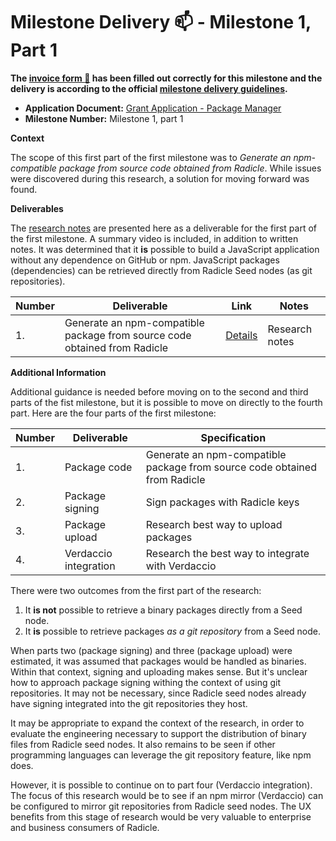 # Milestone Delivery :mailbox: - Milestone 1, Part 1

**The [invoice form :pencil:](TODO) has been filled out correctly for this milestone and the delivery is according to the official [milestone delivery guidelines](https://github.com/radicle-dev/radicle-grants/blob/main/docs/deliverables_guideline.md).**  

* **Application Document:** [Grant Application - Package Manager](https://radicle.community/t/grant-application-package-manager/3122)
* **Milestone Number:** Milestone 1, part 1

**Context**

The scope of this first part of the first milestone was to *Generate an npm-compatible package from source code obtained from Radicle*. While issues were discovered during this research, a solution for moving forward was found.

**Deliverables**

The [research notes](./milestone1-part1-details.md) are presented here as a deliverable for the first part of the first milestone. A summary video is included, in addition to written notes. It was determined that it **is** possible to build a JavaScript application without any dependence on GitHub or npm. JavaScript packages (dependencies) can be retrieved directly from Radicle Seed nodes (as git repositories).

| Number | Deliverable | Link | Notes |
| ------------- | ------------- | ------------- |------------- |
| 1. | Generate an npm-compatible package from source code obtained from Radicle | [Details](./milestone1-part1-details.md) | Research notes |

**Additional Information**

Additional guidance is needed before moving on to the second and third parts of the fist milestone, but it is possible to move on directly to the fourth part. Here are the four parts of the first milestone:

| Number | Deliverable              | Specification                                                |
| ------ | ------------------------ | ------------------------------------------------------------ |
| 1.     | Package code             | Generate an npm-compatible package from source code obtained from Radicle |
| 2.     | Package signing          | Sign packages with Radicle keys                                           |
| 3.     | Package upload           | Research best way to upload packages                                      |
| 4.     | Verdaccio integration    | Research the best way to integrate with Verdaccio                         |

There were two outcomes from the first part of the research:
1. It **is not** possible to retrieve a binary packages directly from a Seed node.
2. It **is** possible to retrieve packages *as a git repository* from a Seed node.

When parts two (package signing) and three (package upload) were estimated, it was assumed that packages would be handled as binaries. Within that context, signing and uploading makes sense. But it's unclear how to approach package signing withing the context of using git repositories. It may not be necessary, since Radicle seed nodes already have signing integrated into the git repositories they host.

It may be appropriate to expand the context of the research, in order to evaluate the engineering necessary to support the distribution of binary files from Radicle seed nodes. It also remains to be seen if other programming languages can leverage the git repository feature, like npm does.

However, it is possible to continue on to part four (Verdaccio integration). The focus of this research would be to see if an npm mirror (Verdaccio) can be configured to mirror git repositories from Radicle seed nodes. The UX benefits from this stage of research would be very valuable to enterprise and business consumers of Radicle.
